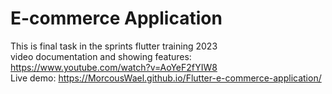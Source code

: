 # E-commerce Application

This is  final task in the sprints flutter training 2023 <br/>
video documentation and showing features: <br/>
https://www.youtube.com/watch?v=AoYeF2fYIW8 <br/>
Live demo: https://MorcousWael.github.io/Flutter-e-commerce-application/
